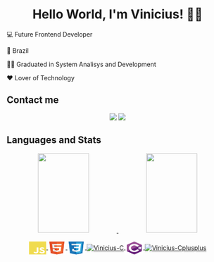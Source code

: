 <h1 align="center"> Hello World, I'm Vinicius! 👨‍💻 </h1>

💻 Future Frontend Developer

📍 Brazil

👨‍🎓 Graduated in System Analisys and Development

❤️ Lover of Technology

## Contact me

<div align="center">
  <a href="https://www.linkedin.com/in/viniciusgarcia01/" target="_blank"><img src="https://img.shields.io/badge/-LinkedIn-%230077B5?style=for-the-badge&logo=linkedin&logoColor=white" target="_blank"></a> 
  <a href = "mailto:viniciusbgarcia.dev@gmail.com"><img src="https://img.shields.io/badge/-Gmail-%23333?style=for-the-badge&logo=gmail&logoColor=white" target="_blank"></a>
</div>

## Languages and Stats

<div align="center">
  <a href="https://github.com/vnbgarcia">
  <img height="180em" width="48%" src="https://github-readme-stats.vercel.app/api?username=vnbgarcia&show_icons=true&theme=transparent&include_all_commits=true&count_private=true">
  <img height="180em" width="48%" src="https://github-readme-stats.vercel.app/api/top-langs/?username=vnbgarcia&layout=compact&theme=transparent">
</div>

<div align="center" style="display: inline_block"><br>
  <img align="center" alt="Vinicius-Js" height="30" width="40" src="https://raw.githubusercontent.com/devicons/devicon/master/icons/javascript/javascript-plain.svg">
  <img align="center" alt="Vinicius-HTML" height="30" width="40" src="https://raw.githubusercontent.com/devicons/devicon/master/icons/html5/html5-original.svg">
  <img align="center" alt="Vinicius-CSS" height="30" width="40" src="https://raw.githubusercontent.com/devicons/devicon/master/icons/css3/css3-original.svg">
   <img align="center" alt="Vinicius-C" height="30" width="40" src="https://cdn.jsdelivr.net/gh/devicons/devicon/icons/c/c-original.svg">
  <img align="center" alt="Vinicius-Csharp" height="30" width="40" src="https://raw.githubusercontent.com/devicons/devicon/master/icons/csharp/csharp-original.svg">
  <img align="center" alt="Vinicius-Cplusplus" height="30" widht="40" src="https://cdn.jsdelivr.net/gh/devicons/devicon/icons/cplusplus/cplusplus-original.svg">
</div>
